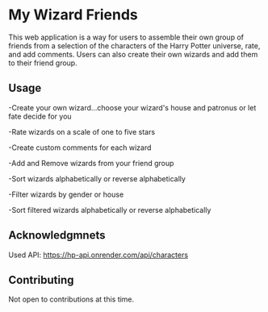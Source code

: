 # My Wizard Friends

This web application is a way for users to assemble their own group of friends from a selection of the characters of the Harry Potter universe, rate, and add comments. Users can also create their own wizards and add them to their friend group.


## Usage

-Create your own wizard...choose your wizard's house and patronus or let fate decide for you

-Rate wizards on a scale of one to five stars

-Create custom comments for each wizard

-Add and Remove wizards from your friend group

-Sort wizards alphabetically or reverse alphabetically

-Filter wizards by gender or house

-Sort filtered wizards alphabetically or reverse alphabetically


## Acknowledgmnets

Used API: https://hp-api.onrender.com/api/characters

## Contributing

Not open to contributions at this time.

